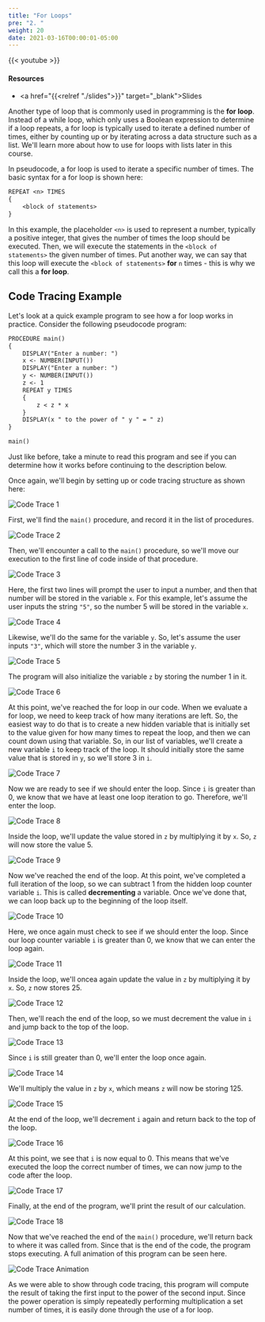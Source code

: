 ```yaml
---
title: "For Loops"
pre: "2. "
weight: 20
date: 2021-03-16T00:00:01-05:00
---
```


{{< youtube  >}}

#### Resources

* <a href="{{<relref "./slides">}}" target="_blank">Slides</a>

Another type of loop that is commonly used in programming is the **for loop**. Instead of a while loop, which only uses a Boolean expression to determine if a loop repeats, a for loop is typically used to iterate a defined number of times, either by counting up or by iterating across a data structure such as a list. We'll learn more about how to use for loops with lists later in this course. 

In pseudocode, a for loop is used to iterate a specific number of times. The basic syntax for a for loop is shown here:

```tex
REPEAT <n> TIMES
{
    <block of statements>
}
```

In this example, the placeholder `<n>` is used to represent a number, typically a positive integer, that gives the number of times the loop should be executed. Then, we will execute the statements in the `<block of statements>` the given number of times. Put another way, we can say that this loop will execute the `<block of statements>` **for** `n` times - this is why we call this a **for loop**.

## Code Tracing Example

Let's look at a quick example program to see how a for loop works in practice. Consider the following pseudocode program:

```tex
PROCEDURE main()
{
    DISPLAY("Enter a number: ")
    x <- NUMBER(INPUT())
    DISPLAY("Enter a number: ")
    y <- NUMBER(INPUT())
    z <- 1
    REPEAT y TIMES
    {
        z < z * x
    }
    DISPLAY(x " to the power of " y " = " z)
}

main()
```

Just like before, take a minute to read this program and see if you can determine how it works before continuing to the description below.

Once again, we'll begin by setting up or code tracing structure as shown here:

![Code Trace 1](/images/lab10/trace11_1.png)

First, we'll find the `main()` procedure, and record it in the list of procedures.

![Code Trace 2](/images/lab10/trace11_2.png)

Then, we'll encounter a call to the `main()` procedure, so we'll move our execution to the first line of code inside of that procedure.

![Code Trace 3](/images/lab10/trace11_3.png)

Here, the first two lines will prompt the user to input a number, and then that number will be stored in the variable `x`. For this example, let's assume the user inputs the string `"5"`, so the number $5$ will be stored in the variable `x`.

![Code Trace 4](/images/lab10/trace11_4.png)

Likewise, we'll do the same for the variable `y`. So, let's assume the user inputs `"3"`, which will store the number $3$ in the variable `y`.

![Code Trace 5](/images/lab10/trace11_5.png)

The program will also initialize the variable `z` by storing the number $1$ in it. 

![Code Trace 6](/images/lab10/trace11_6.png)

At this point, we've reached the for loop in our code. When we evaluate a for loop, we need to keep track of how many iterations are left. So, the easiest way to do that is to create a new hidden variable that is initially set to the value given for how many times to repeat the loop, and then we can count down using that variable. So, in our list of variables, we'll create a new variable `i` to keep track of the loop. It should initially store the same value that is stored in `y`, so we'll store $3$ in `i`.

![Code Trace 7](/images/lab10/trace11_7.png)

Now we are ready to see if we should enter the loop. Since `i` is greater than $0$, we know that we have at least one loop iteration to go. Therefore, we'll enter the loop.

![Code Trace 8](/images/lab10/trace11_8.png)

Inside the loop, we'll update the value stored in `z` by multiplying it by `x`. So, `z` will now store the value $5$.

![Code Trace 9](/images/lab10/trace11_9.png)

Now we've reached the end of the loop. At this point, we've completed a full iteration of the loop, so we can subtract $1$ from the hidden loop counter variable `i`. This is called **decrementing** a variable. Once we've done that, we can loop back up to the beginning of the loop itself.

![Code Trace 10](/images/lab10/trace11_10.png)

Here, we once again must check to see if we should enter the loop. Since our loop counter variable `i` is greater than $0$, we know that we can enter the loop again.

![Code Trace 11](/images/lab10/trace11_11.png)

Inside the loop, we'll oncea again update the value in `z` by multiplying it by `x`. So, `z` now stores $25$.

![Code Trace 12](/images/lab10/trace11_12.png)

Then, we'll reach the end of the loop, so we must decrement the value in `i` and jump back to the top of the loop.

![Code Trace 13](/images/lab10/trace11_13.png)

Since `i` is still greater than $0$, we'll enter the loop once again.

![Code Trace 14](/images/lab10/trace11_14.png)

We'll multiply the value in `z` by `x`, which means `z` will now be storing $125$.

![Code Trace 15](/images/lab10/trace11_15.png)

At the end of the loop, we'll decrement `i` again and return back to the top of the loop.

![Code Trace 16](/images/lab10/trace11_16.png)

At this point, we see that `i` is now equal to $0$. This means that we've executed the loop the correct number of times, we can now jump to the code after the loop.

![Code Trace 17](/images/lab10/trace11_17.png)

Finally, at the end of the program, we'll print the result of our calculation.

![Code Trace 18](/images/lab10/trace11_18.png)

Now that we've reached the end of the `main()` procedure, we'll return back to where it was called from. Since that is the end of the code, the program stops executing. A full animation of this program can be seen here.

![Code Trace Animation](/images/lab10/trace11.gif)

As we were able to show through code tracing, this program will compute the result of taking the first input to the power of the second input. Since the power operation is simply repeatedly performing multiplication a set number of times, it is easily done through the use of a for loop.